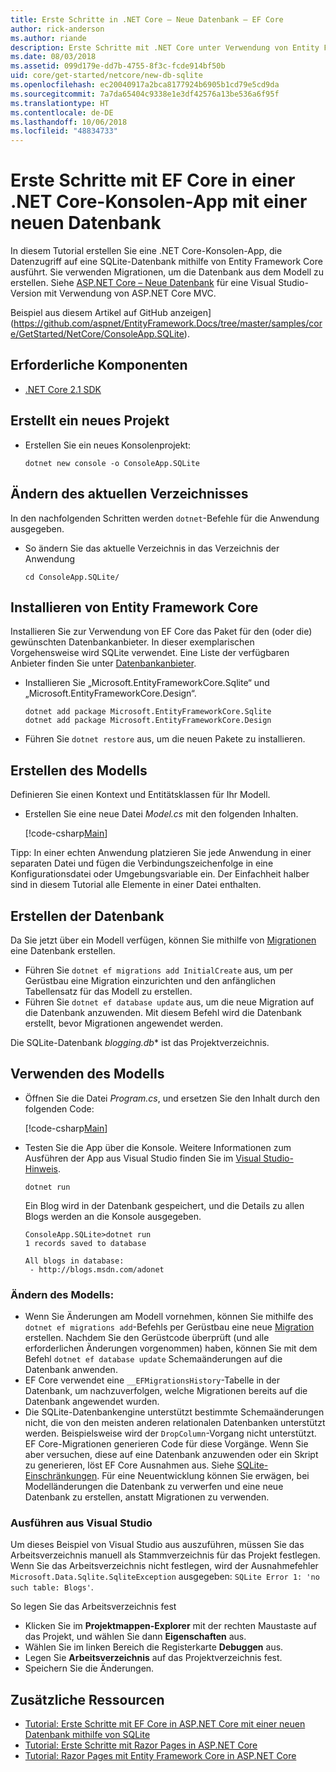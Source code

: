 ```yaml
---
title: Erste Schritte in .NET Core – Neue Datenbank – EF Core
author: rick-anderson
ms.author: riande
description: Erste Schritte mit .NET Core unter Verwendung von Entity Framework Core
ms.date: 08/03/2018
ms.assetid: 099d179e-dd7b-4755-8f3c-fcde914bf50b
uid: core/get-started/netcore/new-db-sqlite
ms.openlocfilehash: ec20040917a2bca8177924b6905b1cd79e5cd9da
ms.sourcegitcommit: 7a7da65404c9338e1e3df42576a13be536a6f95f
ms.translationtype: HT
ms.contentlocale: de-DE
ms.lasthandoff: 10/06/2018
ms.locfileid: "48834733"
---
```

# <a name="getting-started-with-ef-core-on-net-core-console-app-with-a-new-database"></a>Erste Schritte mit EF Core in einer .NET Core-Konsolen-App mit einer neuen Datenbank

In diesem Tutorial erstellen Sie eine .NET Core-Konsolen-App, die Datenzugriff auf eine SQLite-Datenbank mithilfe von Entity Framework Core ausführt. Sie verwenden Migrationen, um die Datenbank aus dem Modell zu erstellen. Siehe [ASP.NET Core – Neue Datenbank](xref:core/get-started/aspnetcore/new-db) für eine Visual Studio-Version mit Verwendung von ASP.NET Core MVC.

Beispiel aus diesem Artikel auf GitHub anzeigen](https://github.com/aspnet/EntityFramework.Docs/tree/master/samples/core/GetStarted/NetCore/ConsoleApp.SQLite).

## <a name="prerequisites"></a>Erforderliche Komponenten

* [.NET Core 2.1 SDK](https://www.microsoft.com/net/core)

## <a name="create-a-new-project"></a>Erstellt ein neues Projekt

* Erstellen Sie ein neues Konsolenprojekt:

  ``` Console
  dotnet new console -o ConsoleApp.SQLite
  ```
## <a name="change-the-current-directory"></a>Ändern des aktuellen Verzeichnisses

In den nachfolgenden Schritten werden `dotnet`-Befehle für die Anwendung ausgegeben.

* So ändern Sie das aktuelle Verzeichnis in das Verzeichnis der Anwendung

  ``` Console
  cd ConsoleApp.SQLite/
  ```
## <a name="install-entity-framework-core"></a>Installieren von Entity Framework Core

Installieren Sie zur Verwendung von EF Core das Paket für den (oder die) gewünschten Datenbankanbieter. In dieser exemplarischen Vorgehensweise wird SQLite verwendet. Eine Liste der verfügbaren Anbieter finden Sie unter [Datenbankanbieter](../../providers/index.md).

* Installieren Sie „Microsoft.EntityFrameworkCore.Sqlite“ und „Microsoft.EntityFrameworkCore.Design“.

  ```Console
  dotnet add package Microsoft.EntityFrameworkCore.Sqlite
  dotnet add package Microsoft.EntityFrameworkCore.Design
  ```

* Führen Sie `dotnet restore` aus, um die neuen Pakete zu installieren.

## <a name="create-the-model"></a>Erstellen des Modells

Definieren Sie einen Kontext und Entitätsklassen für Ihr Modell.

* Erstellen Sie eine neue Datei *Model.cs* mit den folgenden Inhalten.

  [!code-csharp[Main](../../../../samples/core/GetStarted/NetCore/ConsoleApp.SQLite/Model.cs)]

Tipp: In einer echten Anwendung platzieren Sie jede Anwendung in einer separaten Datei und fügen die Verbindungszeichenfolge in eine Konfigurationsdatei oder Umgebungsvariable ein. Der Einfachheit halber sind in diesem Tutorial alle Elemente in einer Datei enthalten.

## <a name="create-the-database"></a>Erstellen der Datenbank

Da Sie jetzt über ein Modell verfügen, können Sie mithilfe von [Migrationen](xref:core/managing-schemas/migrations/index) eine Datenbank erstellen.

* Führen Sie `dotnet ef migrations add InitialCreate` aus, um per Gerüstbau eine Migration einzurichten und den anfänglichen Tabellensatz für das Modell zu erstellen.
* Führen Sie `dotnet ef database update` aus, um die neue Migration auf die Datenbank anzuwenden. Mit diesem Befehl wird die Datenbank erstellt, bevor Migrationen angewendet werden.

Die SQLite-Datenbank *blogging.db** ist das Projektverzeichnis.

## <a name="use-the-model"></a>Verwenden des Modells

* Öffnen Sie die Datei *Program.cs*, und ersetzen Sie den Inhalt durch den folgenden Code:

  [!code-csharp[Main](../../../../samples/core/GetStarted/NetCore/ConsoleApp.SQLite/Program.cs)]

* Testen Sie die App über die Konsole. Weitere Informationen zum Ausführen der App aus Visual Studio finden Sie im [Visual Studio-Hinweis](#vs).

  `dotnet run`

  Ein Blog wird in der Datenbank gespeichert, und die Details zu allen Blogs werden an die Konsole ausgegeben.

  ```Console
  ConsoleApp.SQLite>dotnet run
  1 records saved to database

  All blogs in database:
   - http://blogs.msdn.com/adonet
  ```

### <a name="changing-the-model"></a>Ändern des Modells:

- Wenn Sie Änderungen am Modell vornehmen, können Sie mithilfe des `dotnet ef migrations add`-Befehls per Gerüstbau eine neue [Migration](xref:core/managing-schemas/migrations/index) erstellen. Nachdem Sie den Gerüstcode überprüft (und alle erforderlichen Änderungen vorgenommen) haben, können Sie mit dem Befehl `dotnet ef database update` Schemaänderungen auf die Datenbank anwenden.
- EF Core verwendet eine `__EFMigrationsHistory`-Tabelle in der Datenbank, um nachzuverfolgen, welche Migrationen bereits auf die Datenbank angewendet wurden.
- Die SQLite-Datenbankengine unterstützt bestimmte Schemaänderungen nicht, die von den meisten anderen relationalen Datenbanken unterstützt werden. Beispielsweise wird der `DropColumn`-Vorgang nicht unterstützt. EF Core-Migrationen generieren Code für diese Vorgänge. Wenn Sie aber versuchen, diese auf eine Datenbank anzuwenden oder ein Skript zu generieren, löst EF Core Ausnahmen aus. Siehe [SQLite-Einschränkungen](../../providers/sqlite/limitations.md). Für eine Neuentwicklung können Sie erwägen, bei Modelländerungen die Datenbank zu verwerfen und eine neue Datenbank zu erstellen, anstatt Migrationen zu verwenden.

<a name="vs"></a>
### <a name="run-from-visual-studio"></a>Ausführen aus Visual Studio

Um dieses Beispiel von Visual Studio aus auszuführen, müssen Sie das Arbeitsverzeichnis manuell als Stammverzeichnis für das Projekt festlegen. Wenn Sie das Arbeitsverzeichnis nicht festlegen, wird der Ausnahmefehler `Microsoft.Data.Sqlite.SqliteException` ausgegeben: `SQLite Error 1: 'no such table: Blogs'`.

So legen Sie das Arbeitsverzeichnis fest

* Klicken Sie im **Projektmappen-Explorer** mit der rechten Maustaste auf das Projekt, und wählen Sie dann **Eigenschaften** aus.
* Wählen Sie im linken Bereich die Registerkarte **Debuggen** aus.
* Legen Sie **Arbeitsverzeichnis** auf das Projektverzeichnis fest.
* Speichern Sie die Änderungen.

## <a name="additional-resources"></a>Zusätzliche Ressourcen

* [Tutorial: Erste Schritte mit EF Core in ASP.NET Core mit einer neuen Datenbank mithilfe von SQLite](xref:core/get-started/aspnetcore/new-db)
* [Tutorial: Erste Schritte mit Razor Pages in ASP.NET Core](https://docs.microsoft.com/aspnet/core/tutorials/razor-pages/razor-pages-start)
* [Tutorial: Razor Pages mit Entity Framework Core in ASP.NET Core](https://docs.microsoft.com/aspnet/core/data/ef-rp/intro)
